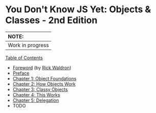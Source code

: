 # You Don't Know JS Yet: Objects & Classes - 2nd Edition

| NOTE: |
| :--- |
| Work in progress |

[Table of Contents](objects-classes/toc.md)

* [Foreword](You-Dont-Know-JS-2nd-ed/objects-classes/foreword.md) (by [Rick Waldron](https://twitter.com/rwaldron))
* [Preface](../preface.md)
* [Chapter 1: Object Foundations](You-Dont-Know-JS-2nd-ed/objects-classes/ch1.md)
* [Chapter 2: How Objects Work](ch2.md)
* [Chapter 3: Classy Objects](ch3.md)
* [Chapter 4: This Works](ch4.md)
* [Chapter 5: Delegation](ch5.md)
* TODO
